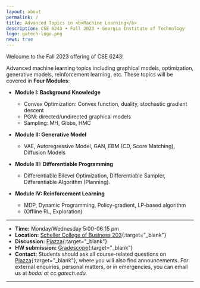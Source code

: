 ```yaml
---
layout: about
permalink: /
title: Advanced Topics in <b>Machine Learning</b>
description: CSE 6243 • Fall 2023 • Georgia Institute of Technology
logo: gatech-logo.png
news: true
---
```

Welcome to the Fall 2023 offering of CSE 6243!

Advanced machine learning topics including graphical models, optimization, generative models, reinforcement learning, etc.
These topics will be covered in **Four Modules**:
- **Module I: Background Knowledge** 
    - Convex Optimization: Convex function, duality, stochastic gradient descent
    - PGM: directed/undirected graphical models
    - Sampling: MH, Gibbs, HMC


- **Module II: Generative Model**
    - VAE, Autoregressive Model, GAN, EBM (CD, Score Matching), Diffusion Models

- **Module III: Differentiable Programming**
    - Differentiable Bilevel Optimization, Differentiable Sampler, Differentiable Algorithm (Planning). 


- **Module IV: Reinforcement Learning**
    - MDP, Dynamic Programming, Policy-gradient, LP-based algorithm 
    - (Offline RL, Exploration)
***

- **Time:** Monday/Wednesday 5:00-06:15 pm
- **Location:** [Scheller College of Business 203](https://goo.gl/maps/CsJAdL4adqsRFmLX6){:target="\_blank"}
- **Discussion:** [Piazza](https://piazza.com/){:target="\_blank"}
- **HW submission:** [Gradescope](https://www.gradescope.com/){:target="\_blank"}
- **Contact:** Students should ask all course-related questions on [Piazza](https://piazza.com/class/){:target="\_blank"}, where you will also find announcements. For external enquiries, personal matters, or in emergencies, you can email us at *bodai at cc.gatech.edu*.

***
